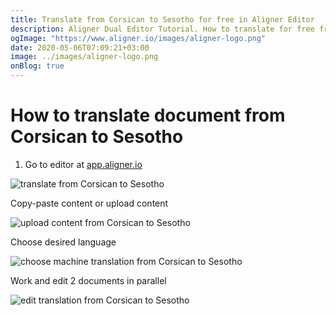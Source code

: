 ```yaml
---
title: Translate from Corsican to Sesotho for free in Aligner Editor
description: Aligner Dual Editor Tutorial. How to translate for free from Corsican to Sesotho. Aligner is multilingual document management platform. 
ogImage: "https://www.aligner.io/images/aligner-logo.png"
date: 2020-05-06T07:09:21+03:00
image: ../images/aligner-logo.png
onBlog: true
---
```


# How to translate document from Corsican to Sesotho

1. Go to editor at [app.aligner.io](https://app.aligner.io "Aligner App web page")

![translate from Corsican to Sesotho](../aligner-blank-editor.png "translate from Corsican to Sesotho")

Copy-paste content or upload content

![upload content from Corsican to Sesotho](../aligner-uploaded-document.png "upload content from Corsican to Sesotho")

Choose desired language

![choose machine translation from Corsican to Sesotho](../aligner-language-dropdown.png "choose machine translation from Corsican to Sesotho")

Work and edit 2 documents in parallel

![edit translation from Corsican to Sesotho](../aligner-double-sitded-editor.png "edit translation from Corsican to Sesotho")

